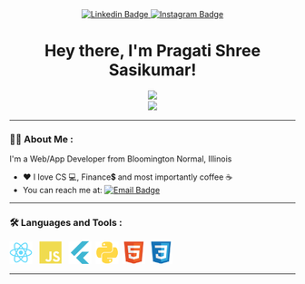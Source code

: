  <div align="center">
 <a href="https://www.linkedin.com/in/pragati-shree-sasikumar-bb1698291/">
      <img src="https://img.shields.io/badge/LinkedIn-blue?logo=linkedin&logoColor=white&style=for-the-badge" alt="Linkedin Badge"/>
  </a>
  <a href="https://www.instagram.com/pragatishree_sasik/">
      <img src="https://img.shields.io/badge/Instagram-red?logo=instagram&logoColor=white&style=for-the-badge" alt="Instagram Badge"/>
  </a>
</div>
<div align="center">
    <h1> Hey there, I'm Pragati Shree Sasikumar!</h1>
    <img src="https://media.giphy.com/media/hvRJCLFzcasrR4ia7z/giphy.gif" width="30px"/>
  </h1>
</div>
<div align="center">
  <img src="https://media1.giphy.com/media/v1.Y2lkPTc5MGI3NjExZzg0bnI4cWVhenFiZjQ5MHdvcXA4ZWt3ZWZsZXZ0ajY5aW1iNDJwcCZlcD12MV9pbnRlcm5hbF9naWZfYnlfaWQmY3Q9Zw/BACNp4PYgXACSPujxi/giphy.gif" width="500" height="auto"/>
</div>

---

### 👨‍🦱 About Me :
I'm a Web/App Developer from Bloomington Normal, Illinois
- ❤️ I love CS 💻, Finance💲 and most importantly coffee ☕
- You can reach me at: [![Email Badge](https://img.shields.io/badge/-PragatiShree-blue?style=flat&logo=Gmail&logoColor=white)](mailto:shree.sasik@gmail.com)

---

### :hammer_and_wrench: Languages and Tools :
<div>
  <img src="https://github.com/devicons/devicon/blob/master/icons/react/react-original.svg" title="React"  width="40" height="40"/> &nbsp;
  <img src="https://github.com/devicons/devicon/blob/master/icons/javascript/javascript-plain.svg" title="Javascript"  width="40" height="40"/> &nbsp;
  <img src="https://github.com/devicons/devicon/blob/master/icons/flutter/flutter-plain.svg" title="Flutter"  width="40" height="40"/>&nbsp;
  <img src="https://github.com/devicons/devicon/blob/master/icons/python/python-plain.svg" title="Python" width="40" height="40"/>&nbsp;
  <img src="https://github.com/devicons/devicon/blob/master/icons/html5/html5-original.svg" title="Html" width="40" height="40"/>&nbsp;
  <img src="https://github.com/devicons/devicon/blob/master/icons/css3/css3-original.svg" title="Css" width="40" height="40"/>&nbsp;
</div>

---

